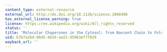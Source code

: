```yaml
---
content_type: external-resource
external_url: http://dx.doi.org/10.1126/science.1068408
has_external_license_warning: true
license: https://en.wikipedia.org/wiki/All_rights_reserved
status: ''
title: 'Molecular Chaperones in the Cytosol: from Nascent Chain to Folded Protein'
uid: b7b7a26d-86d5-4616-aa21-d5963ef7f829
wayback_url: ''
---
```


